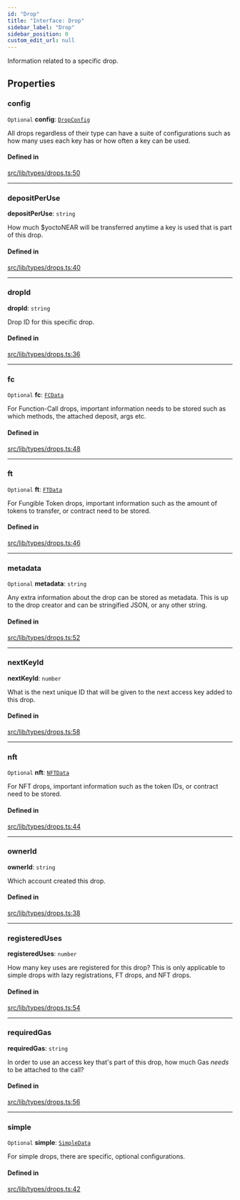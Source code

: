 ```yaml
---
id: "Drop"
title: "Interface: Drop"
sidebar_label: "Drop"
sidebar_position: 0
custom_edit_url: null
---
```


Information related to a specific drop.

## Properties

### config

 `Optional` **config**: [`DropConfig`](DropConfig.md)

All drops regardless of their type can have a suite of configurations such as how many uses each key has or how often a key can be used.

#### Defined in

[src/lib/types/drops.ts:50](https://github.com/keypom/keypom-js/blob/54096de/src/lib/types/drops.ts#L50)

___

### depositPerUse

 **depositPerUse**: `string`

How much $yoctoNEAR will be transferred anytime a key is used that is part of this drop.

#### Defined in

[src/lib/types/drops.ts:40](https://github.com/keypom/keypom-js/blob/54096de/src/lib/types/drops.ts#L40)

___

### dropId

 **dropId**: `string`

Drop ID for this specific drop.

#### Defined in

[src/lib/types/drops.ts:36](https://github.com/keypom/keypom-js/blob/54096de/src/lib/types/drops.ts#L36)

___

### fc

 `Optional` **fc**: [`FCData`](FCData.md)

For Function-Call drops, important information needs to be stored such as which methods, the attached deposit, args etc.

#### Defined in

[src/lib/types/drops.ts:48](https://github.com/keypom/keypom-js/blob/54096de/src/lib/types/drops.ts#L48)

___

### ft

 `Optional` **ft**: [`FTData`](FTData.md)

For Fungible Token drops, important information such as the amount of tokens to transfer, or contract need to be stored.

#### Defined in

[src/lib/types/drops.ts:46](https://github.com/keypom/keypom-js/blob/54096de/src/lib/types/drops.ts#L46)

___

### metadata

 `Optional` **metadata**: `string`

Any extra information about the drop can be stored as metadata. This is up to the drop creator and can be stringified JSON, or any other string.

#### Defined in

[src/lib/types/drops.ts:52](https://github.com/keypom/keypom-js/blob/54096de/src/lib/types/drops.ts#L52)

___

### nextKeyId

 **nextKeyId**: `number`

What is the next unique ID that will be given to the next access key added to this drop.

#### Defined in

[src/lib/types/drops.ts:58](https://github.com/keypom/keypom-js/blob/54096de/src/lib/types/drops.ts#L58)

___

### nft

 `Optional` **nft**: [`NFTData`](NFTData.md)

For NFT drops, important information such as the token IDs, or contract need to be stored.

#### Defined in

[src/lib/types/drops.ts:44](https://github.com/keypom/keypom-js/blob/54096de/src/lib/types/drops.ts#L44)

___

### ownerId

 **ownerId**: `string`

Which account created this drop.

#### Defined in

[src/lib/types/drops.ts:38](https://github.com/keypom/keypom-js/blob/54096de/src/lib/types/drops.ts#L38)

___

### registeredUses

 **registeredUses**: `number`

How many key uses are registered for this drop? This is only applicable to simple drops with lazy registrations, FT drops, and NFT drops.

#### Defined in

[src/lib/types/drops.ts:54](https://github.com/keypom/keypom-js/blob/54096de/src/lib/types/drops.ts#L54)

___

### requiredGas

 **requiredGas**: `string`

In order to use an access key that's part of this drop, how much Gas *needs* to be attached to the call?

#### Defined in

[src/lib/types/drops.ts:56](https://github.com/keypom/keypom-js/blob/54096de/src/lib/types/drops.ts#L56)

___

### simple

 `Optional` **simple**: [`SimpleData`](SimpleData.md)

For simple drops, there are specific, optional configurations.

#### Defined in

[src/lib/types/drops.ts:42](https://github.com/keypom/keypom-js/blob/54096de/src/lib/types/drops.ts#L42)
